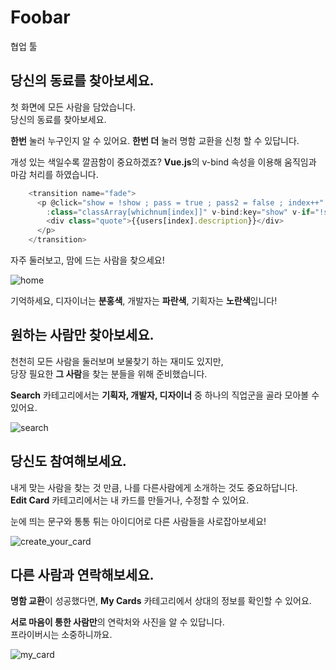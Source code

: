 # Foobar

협업 툴

## 당신의 동료를 찾아보세요.
첫 화면에 모든 사람을 담았습니다.  
당신의 동료를 찾아보세요.  

**한번** 눌러 누구인지 알 수 있어요.
**한번 더** 눌러 명함 교환을 신청 할 수 있답니다.  

개성 있는 색일수록 깔끔함이 중요하겠죠? **Vue.js**의 v-bind 속성을 이용해 움직임과 마감 처리를 하였습니다.
```javascript
    <transition name="fade">
      <p @click="show = !show ; pass = true ; pass2 = false ; index++" class = "nextFront"  
        :class="classArray[whichnum[index]]" v-bind:key="show" v-if="!show" :style="{backgroundColor:colorlist[index]}"> 
        <div class="quote">{{users[index].description}}</div> 
      </p>
    </transition>
```  

자주 둘러보고, 맘에 드는 사람을 찾으세요!


![home](https://user-images.githubusercontent.com/46164736/127443396-330c5d5e-6d67-4532-8cb1-147f09c0d628.gif)


기억하세요, 디자이너는 **분홍색**, 개발자는 **파란색**, 기획자는 **노란색**입니다!


## 원하는 사람만 찾아보세요.
천천히 모든 사람을 둘러보며 보물찾기 하는 재미도 있지만,  
당장 필요한 **그 사람**을 찾는 분들을 위해 준비했습니다.  

**Search** 카테고리에서는 **기획자, 개발자, 디자이너** 중 하나의 직업군을 골라 모아볼 수 있어요.  

![search](https://user-images.githubusercontent.com/46164736/127444284-e3fe0537-e64d-4724-b15c-1e24c98a9faa.gif)



## 당신도 참여해보세요.
내게 맞는 사람을 찾는 것 만큼, 나를 다른사람에게 소개하는 것도 중요하답니다.  
**Edit Card** 카테고리에서는 내 카드를 만들거나, 수정할 수 있어요.  

눈에 띄는 문구와 통통 튀는 아이디어로 다른 사람들을 사로잡아보세요!  

![create_your_card](https://user-images.githubusercontent.com/46164736/127444996-8c87a959-7af3-4adb-8d20-bd97de055d2c.gif)



## 다른 사람과 연락해보세요.
**명함 교환**이 성공했다면, **My Cards** 카테고리에서 상대의 정보를 확인할 수 있어요.  

**서로 마음이 통한 사람만**의 연락처와 사진을 알 수 있답니다.  
프라이버시는 소중하니까요.

![my_card](https://user-images.githubusercontent.com/46164736/127446055-7257d74d-e779-420a-abbf-9e9c1594508f.gif)
